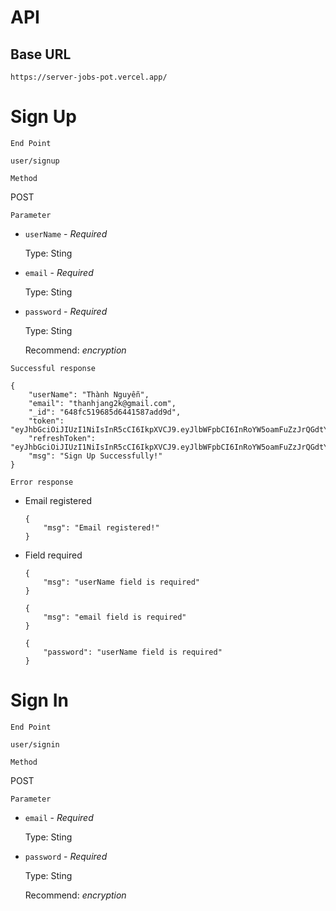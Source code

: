 # API

## Base URL
```
https://server-jobs-pot.vercel.app/
```

# Sign Up

`End Point`
```
user/signup
```

`Method`

POST

`Parameter`

- `userName` - *Required*

    Type: Sting

- `email` - *Required*

    Type: Sting 

- `password` - *Required*

    Type: Sting

    Recommend: *encryption*

`Successful response`

```
{
    "userName": "Thành Nguyễn",
    "email": "thanhjang2k@gmail.com",
    "_id": "648fc519685d6441587add9d",
    "token": "eyJhbGciOiJIUzI1NiIsInR5cCI6IkpXVCJ9.eyJlbWFpbCI6InRoYW5oamFuZzJrQGdtYWlsLmNvbSIsInBhc3N3b3JkIjoiMTI3YjUwZGU2ZDAwNTRhYjAyNzI5MTUyZDNiMTMyNTQ3ODE1OTczNDMxNDNiZjM0MWE0YjIyMzMwMWExNGI5YyIsImlhdCI6MTY4NzE0MzcwNSwiZXhwIjoxNjg3MTQ3MzA1fQ.RdpjmKN7TEfxB0Jarztbpeo8Zyj471fFNYyYl9qZYck",
    "refreshToken": "eyJhbGciOiJIUzI1NiIsInR5cCI6IkpXVCJ9.eyJlbWFpbCI6InRoYW5oamFuZzJrQGdtYWlsLmNvbSIsInBhc3N3b3JkIjoiMTI3YjUwZGU2ZDAwNTRhYjAyNzI5MTUyZDNiMTMyNTQ3ODE1OTczNDMxNDNiZjM0MWE0YjIyMzMwMWExNGI5YyIsImlhdCI6MTY4NzE0MzcwNSwiZXhwIjoxNjg4MDA3NzA1fQ.LQoiZ558j57hgNxdZkuh_OBfgbnqEnzP1i1XWeGVxcN",
    "msg": "Sign Up Successfully!"
}
```
`Error response`

- Email registered
    ```
    {
        "msg": "Email registered!"
    }
    ```
- Field required
    ```
    {
        "msg": "userName field is required"
    }
    ```
    ```
    {
        "msg": "email field is required"
    }
    ```
    ```
    {
        "password": "userName field is required"
    }
    ```
# Sign In

`End Point`
```
user/signin
```

`Method`

POST

`Parameter`

- `email` - *Required*

    Type: Sting 

- `password` - *Required*

    Type: Sting

    Recommend: *encryption*
